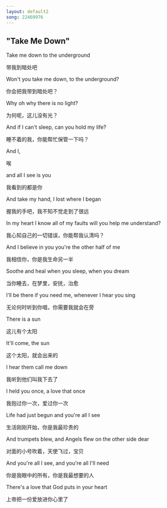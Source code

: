 ```yaml
---
layout: default2
song: 22469976
---
```


## "Take Me Down"


Take me down to the underground

带我到暗处吧

Won't you take me down, to the underground?

你会把我带到暗处吧？

Why oh why there is no light?

为何呢，这儿没有光？

And if I can't sleep, can you hold my life?

睡不着的我，你能帮忙保管一下吗？

And I,

唉

and all I see is you

我看到的都是你

And take my hand, I lost where I began

握我的手吧，我不知不觉走到了很远

In my heart I know all of my faults will you help me understand?

我心知自己的一切错误，你能帮我认清吗？

And I believe in you you're the other half of me

我相信你，你是我生命另一半

Soothe and heal when you sleep, when you dream

当你睡去，在梦里，安抚，治愈

I'll be there if you need me, whenever I hear you sing

无论何时听到你唱，你需要我就会在旁

There is a sun

这儿有个太阳

It'll come, the sun

这个太阳，就会出来的

I hear them call me down

我听到他们叫我下去了

I held you once, a love that once

我抱过你一次，爱过你一次

Life had just begun and you're all I see

生活刚刚开始，你是我最珍贵的

And trumpets blew, and Angels flew on the other side dear

对面的小号吹着，天使飞过，宝贝

And you're all I see, and you're all I'll need

你是我眼中的所有，你是我最想要的人

There's a love that God puts in your heart

上帝把一份爱放进你心里了







